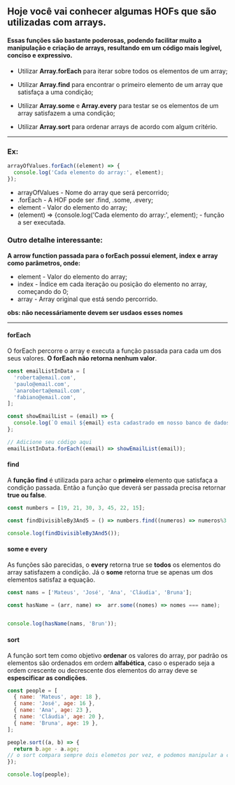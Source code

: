 ## Hoje você vai conhecer algumas HOFs que são utilizadas com arrays.  

#### Essas funções são bastante poderosas, podendo facilitar muito a manipulação e criação de arrays, resultando em um código mais legível, conciso e expressivo.

- Utilizar **Array.forEach** para iterar sobre todos os elementos de um array;

- Utilizar **Array.find** para encontrar o primeiro elemento de um array que satisfaça a uma condição;

- Utilizar **Array.some** e **Array.every** para testar se os elementos de um array satisfazem a uma condição;

- Utilizar **Array.sort** para ordenar arrays de acordo com algum critério.

***
### **Ex:**
```javaScript
arrayOfValues.forEach((element) => {
  console.log('Cada elemento do array:', element);
});
```
- arrayOfValues - Nome do array que será percorrido;
- .forEach - A HOF pode ser .find, .some, .every;
- element - Valor do elemento do array;
- (element) => {console.log('Cada elemento do array:', element); - função a ser executada.

### Outro detalhe interessante:

**A arrow function passada para o forEach possui element, index e array como parâmetros, onde:**

- element - Valor do elemento do array;
- index - Índice em cada iteração ou posição do elemento no array, começando do 0;
- array - Array original que está sendo percorrido.

__obs: não necessáriamente devem ser usdaos esses nomes__

___

#### forEach
O forEach percorre o array e executa a função passada para cada um dos seus valores. **O forEach não retorna nenhum valor**.
``` javaScript
const emailListInData = [
  'roberta@email.com',
  'paulo@email.com',
  'anaroberta@email.com',
  'fabiano@email.com',
];

const showEmailList = (email) => {
  console.log(`O email ${email} esta cadastrado em nosso banco de dados!`);
};

// Adicione seu código aqui
emailListInData.forEach((email) => showEmailList(email));
```

#### find
A **função find** é utilizada para achar o **primeiro** elemento que satisfaça a condição passada. Então a função que deverá ser passada precisa retornar **true ou false**.
``` javaScript
const numbers = [19, 21, 30, 3, 45, 22, 15];

const findDivisibleBy3And5 = () => numbers.find((numeros) => numeros%3 === 0 && numeros%5 === 0);

console.log(findDivisibleBy3And5());
```

#### some e every
As funções são parecidas, o **every** retorna true se **todos** os elementos do array satisfazem a condição.
Já o **some** retorna true se apenas um dos elementos satisfaz a equação.
``` javaScript
const nams = ['Mateus', 'José', 'Ana', 'Cláudia', 'Bruna'];

const hasName = (arr, name) =>  arr.some((nomes) => nomes === name);


console.log(hasName(nams, 'Brun'));
```

#### sort
A função sort tem como objetivo **ordenar** os valores do array, por padrão os elementos são ordenados em ordem **alfabética**, caso o esperado seja a ordem crescente ou decrescente dos elementos do array deve se **espescificar as condições**.
``` javaScript
const people = [
  { name: 'Mateus', age: 18 },
  { name: 'José', age: 16 },
  { name: 'Ana', age: 23 },
  { name: 'Cláudia', age: 20 },
  { name: 'Bruna', age: 19 },
];

people.sort((a, b) => {
  return b.age - a.age;
// o sort compara sempre dois elemetos por vez, e podemos manipular a comparação, retornando valores positivos ou negativos, como no exemplo acima.
});

console.log(people);
```


